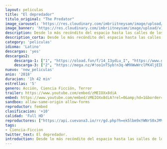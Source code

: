 ```yaml
---
layout: peliculas
title: "El depredador"
titulo_original: "The Predator"
image_carousel: 'https://res.cloudinary.com/imbriitneysam/image/upload/v1542759085/predator-poster-min.jpg'
image_banner: 'https://res.cloudinary.com/imbriitneysam/image/upload/v1542759085/predator-banner-min.jpg'
description: Desde lo más recóndito del espacio hasta las calles de los suburbios de pequeñas ciudades, llega la explosiva reinvención de la saga Predator de la mano de Shane Black. Ahora, los cazadores más letales del universo son más fuertes, inteligentes y letales que nunca. Además, ha logrado mejorarse genéticamente con ADN de otras especies. Cuando un niño provoca por accidente su regreso a La Tierra, sólo un grupo de exsoldados y un profesor de ciencias podrán evitar el fin de la raza humana. Secuela de ‘Depredador’ (1987)
description_corta: Desde lo más recóndito del espacio hasta las calles de los suburbios de pequeñas ciudades, llega la explosiva reinvención de la saga Predator de la mano de Shane Black. Ahora, los cazadores más letales del universo son más fuertes, inteligentes y letales que nunca. Además, ha logrado...
category: 'peliculas'
idioma: 'Latino'
descargas: 'yes'
descargas2:
    descarga-1: ["1", "https://oload.fun/f/14_I3ydLu_I", "https://www.google.com/s2/favicons?domain=openload.co","OpenLoad","https://res.cloudinary.com/imbriitneysam/image/upload/v1541473684/mexico.png", "Latino", "Full HD"]
    descarga-3: ["2", "https://mega.nz/#!oo1nTSyb!n3q-WMXWwWrclPK4ljEIBA3Iw8_5UNq56smqQzhqCzQ", "https://www.google.com/s2/favicons?domain=mega.nz","Mega","https://res.cloudinary.com/imbriitneysam/image/upload/v1541473684/mexico.png", "Latino", "Full HD"]
nuevo: 'new_peliculas'
anio: '2018'
duracion: '1h 42 min'
estrellas: '5'
genero: Acción, Ciencia Ficción, Terror
trailer: https://www.youtube.com/embed/zMEIOXx8diA
embed: https://www.youtube.com/embed/zMEIOXx8diA?rel=0&amp;hd=1&border=0&wmode=opaque&enablejsapi=1&modestbranding=1&controls=1&showinfo=1
sandbox: allow-same-origin allow-forms
reproductor: fembed
clasificacion: '+10'
calidad: 'Full HD'
reproductores: ["https://api.cuevana3.io/rr/gd.php?h=ek5lbm9xYWNrS0xJMVp5b21KREk0dFBLbjVkaHhkRGdrOG1jbnBpUnhhS1Z5NjJhb2R6UzRybXptWUtpdEpiYzBkMWdlb2ZMMDk2NnU1aDZsOWFUck1PU3FadVkyUT09"]
tags:
- Ciencia-Ficcion
twitter_text: El depredador.
introduction: Desde lo más recóndito del espacio hasta las calles de los suburbios de pequeñas ciudades, llega la explosiva reinvención de la saga Predator de la mano de Shane Black. Ahora, los cazadores más letales del universo son más fuertes, inteligentes y letales que nunca. Además, ha logrado 
---
```












